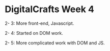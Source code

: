 # DigitalCrafts Week 4

2- 3: More front-end, Javascript.

2- 4: Started on DOM work.

2- 5: More complicated work with DOM and JS.
